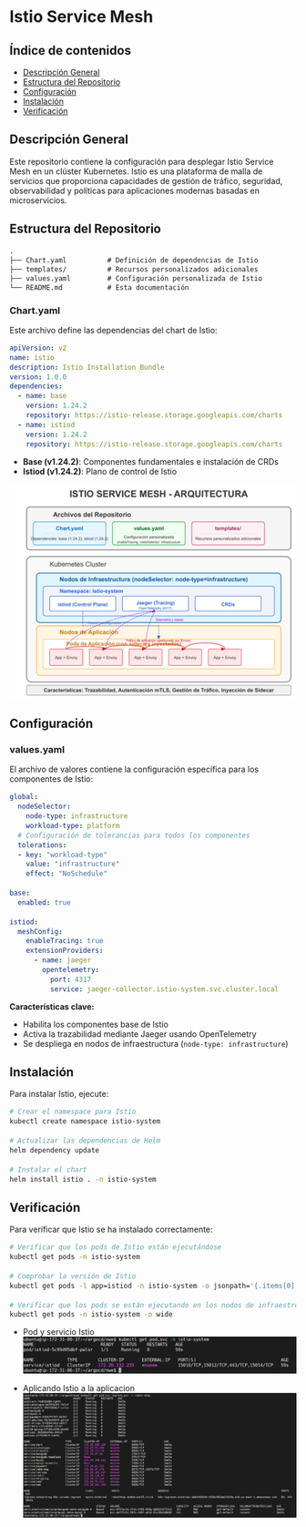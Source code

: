 # Istio Service Mesh

## Índice de contenidos
* [Descripción General](#descripcion)
* [Estructura del Repositorio](#estructura)
* [Configuración](#configuracion)
* [Instalación](#instalacion)
* [Verificación](#verificacion)


<a name="descripcion"></a>
## Descripción General
Este repositorio contiene la configuración para desplegar Istio Service Mesh en un clúster Kubernetes. Istio es una plataforma de malla de servicios que proporciona capacidades de gestión de tráfico, seguridad, observabilidad y políticas para aplicaciones modernas basadas en microservicios.

<a name="estructura"></a>
## Estructura del Repositorio
```
.
├── Chart.yaml          # Definición de dependencias de Istio
├── templates/          # Recursos personalizados adicionales
├── values.yaml         # Configuración personalizada de Istio
└── README.md           # Esta documentación
```

### Chart.yaml
Este archivo define las dependencias del chart de Istio:

```yaml
apiVersion: v2
name: istio
description: Istio Installation Bundle
version: 1.0.0
dependencies:
  - name: base
    version: 1.24.2
    repository: https://istio-release.storage.googleapis.com/charts
  - name: istiod
    version: 1.24.2
    repository: https://istio-release.storage.googleapis.com/charts
```

- **Base (v1.24.2)**: Componentes fundamentales e instalación de CRDs
- **Istiod (v1.24.2)**: Plano de control de Istio


![Arquitectura](https://github.com/Andherson333333/robot-shop/blob/master/Infrastructure-cloud-EKS/infra-node/Isitio-helm/imagenes/istio-1.png)



<a name="configuracion"></a>
## Configuración

### values.yaml
El archivo de valores contiene la configuración específica para los componentes de Istio:

```yaml
global:
  nodeSelector:
    node-type: infrastructure
    workload-type: platform
  # Configuración de tolerancias para todos los componentes 
  tolerations:
  - key: "workload-type"
    value: "infrastructure"
    effect: "NoSchedule"

base:
  enabled: true

istiod:
  meshConfig:
    enableTracing: true
    extensionProviders:
      - name: jaeger
        opentelemetry:
          port: 4317
          service: jaeger-collector.istio-system.svc.cluster.local
```

**Características clave:**
- Habilita los componentes base de Istio
- Activa la trazabilidad mediante Jaeger usando OpenTelemetry
- Se despliega en nodos de infraestructura (`node-type: infrastructure`)

<a name="instalacion"></a>
## Instalación

Para instalar Istio, ejecute:

```bash
# Crear el namespace para Istio
kubectl create namespace istio-system

# Actualizar las dependencias de Helm
helm dependency update

# Instalar el chart
helm install istio . -n istio-system
```

<a name="verificacion"></a>
## Verificación

Para verificar que Istio se ha instalado correctamente:

```bash
# Verificar que los pods de Istio están ejecutándose
kubectl get pods -n istio-system

# Comprobar la versión de Istio
kubectl get pods -l app=istiod -n istio-system -o jsonpath='{.items[0].metadata.labels.istio\.io/rev}'

# Verificar que los pods se están ejecutando en los nodos de infraestructura
kubectl get pods -n istio-system -o wide
```
- Pod y servicio Istio
![Arquitectura](https://github.com/Andherson333333/robot-shop/blob/master/Infrastructure-cloud-EKS/infra-node/Isitio-helm/imagenes/istio-3.png)

- Aplicando Istio a la aplicacion
![Arquitectura](https://github.com/Andherson333333/robot-shop/blob/master/Infrastructure-cloud-EKS/infra-node/Isitio-helm/imagenes/robot-shop-eks-2.png)




